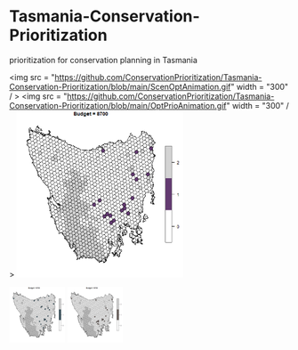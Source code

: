 # Tasmania-Conservation-Prioritization
prioritization for conservation planning in Tasmania

<img src = "https://github.com/ConservationPrioritization/Tasmania-Conservation-Prioritization/blob/main/ScenOptAnimation.gif"  width = "300" / > <img src = "https://github.com/ConservationPrioritization/Tasmania-Conservation-Prioritization/blob/main/OptPrioAnimation.gif" width = "300" / >
 <img src = "https://github.com/ConservationPrioritization/Tasmania-Conservation-Prioritization/blob/main/HeuPrioAnimation.gif" width = "300" />

<img src = "https://github.com/ConservationPrioritization/Tasmania-Conservation-Prioritization/blob/main/ForGreedyAnimation.gif" width = "100" /> <img src = "https://github.com/ConservationPrioritization/Tasmania-Conservation-Prioritization/blob/main/BackGreedyAnimation.gif" width = "100" />
